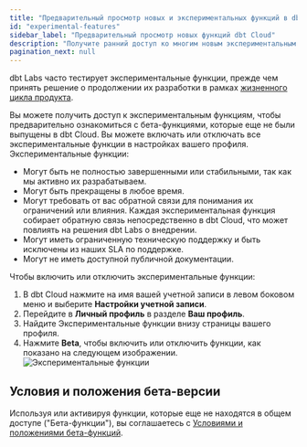 ```yaml
---
title: "Предварительный просмотр новых и экспериментальных функций в dbt Cloud"
id: "experimental-features"
sidebar_label: "Предварительный просмотр новых функций dbt Cloud"
description: "Получите ранний доступ ко многим новым экспериментальным функциям dbt Labs, активировав это в своем профиле."
pagination_next: null
---
```


dbt Labs часто тестирует экспериментальные функции, прежде чем принять решение о продолжении их разработки в рамках [жизненного цикла продукта](https://docs.getdbt.com/docs/dbt-versions/product-lifecycles#dbt-cloud).

Вы можете получить доступ к экспериментальным функциям, чтобы предварительно ознакомиться с бета-функциями, которые еще не были выпущены в dbt Cloud. Вы можете включать или отключать все экспериментальные функции в настройках вашего профиля. Экспериментальные функции:

- Могут быть не полностью завершенными или стабильными, так как мы активно их разрабатываем.
- Могут быть прекращены в любое время.
- Могут требовать от вас обратной связи для понимания их ограничений или влияния. Каждая экспериментальная функция собирает обратную связь непосредственно в dbt Cloud, что может повлиять на решения dbt Labs о внедрении.
- Могут иметь ограниченную техническую поддержку и быть исключены из наших SLA по поддержке.
- Могут не иметь доступной публичной документации.

Чтобы включить или отключить экспериментальные функции:

1. В dbt Cloud нажмите на имя вашей учетной записи в левом боковом меню и выберите **Настройки учетной записи**.
2. Перейдите в **Личный профиль** в разделе **Ваш профиль**.
3. Найдите Экспериментальные функции внизу страницы вашего профиля.
4. Нажмите **Beta**, чтобы включить или отключить функции, как показано на следующем изображении.
   ![Экспериментальные функции](/img/docs/dbt-versions/experimental-feats.png)

## Условия и положения бета-версии

Используя или активируя функции, которые еще не находятся в общем доступе ("Бета-функции"), вы соглашаетесь с [Условиями и положениями бета-функций](/assets/beta-tc.pdf).